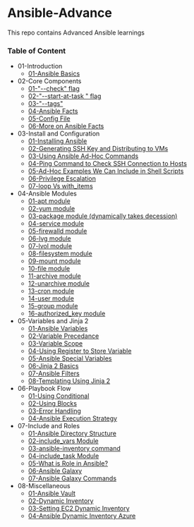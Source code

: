 # Ansible-Advance
This repo contains Advanced Ansible learnings

### Table of Content

* 01-Introduction
    * [01-Ansible Basics](https://github.com/nilanjanb3/ansible)
* 02-Core Components
    * [01-"--check" flag](https://docs.ansible.com/ansible/latest/playbook_guide/playbooks_intro.html#running-playbooks-in-check-mode)
    * [02-"--start-at-task <task-name>" flag](https://docs.ansible.com/ansible/latest/playbook_guide/playbooks_startnstep.html#start-at-task)
    * [03-"--tags"](https://docs.ansible.com/ansible/latest/playbook_guide/playbooks_tags.html#selecting-or-skipping-tags-when-you-run-a-playbook)
    * [04-Ansible Facts](https://docs.ansible.com/ansible/latest/playbook_guide/playbooks_vars_facts.html)
    * [05-Config File](https://docs.ansible.com/ansible/latest/reference_appendices/config.html)
    * [06-More on Ansible Facts](https://www.middlewareinventory.com/blog/ansible-facts-list-how-to-use-ansible-facts/)
* 03-Install and Configuration
    * [01-Installing Ansible](https://docs.ansible.com/ansible/latest/installation_guide/installation_distros.html)
    * [02-Generating SSH Key and Distributing to VMs](https://learn.microsoft.com/en-us/azure/virtual-machines/linux/create-ssh-keys-detailed#use-ssh-copy-id-to-copy-the-key-to-an-existing-vm)
    * [03-Using Ansible Ad-Hoc Commands](https://docs.ansible.com/ansible/latest/command_guide/intro_adhoc.html#check-mode)
    * [04-Ping Command to Check SSH Connection to Hosts](https://www.freekb.net/Article?id=3008)
    * [05-Ad-Hoc Examples We Can Include in Shell Scripts](https://www.middlewareinventory.com/blog/ansible-ad-hoc-commands/)
    * [06-Privilege Escalation](https://docs.ansible.com/ansible/latest/playbook_guide/playbooks_privilege_escalation.html)
    * [07-loop Vs with_items](https://italchemy.wordpress.com/2021/07/23/ansible-with_items-vs-loop-whats-the-difference/comment-page-1/)
* 04-Ansible Modules
    * [01-apt module](https://docs.ansible.com/ansible/latest/collections/ansible/builtin/apt_module.html)
    * [02-yum module](https://docs.ansible.com/ansible/latest/collections/ansible/builtin/yum_module.html)
    * [03-package module (dynamically takes decession)](https://docs.ansible.com/ansible/latest/collections/ansible/builtin/package_module.html)
    * [04-service module](https://docs.ansible.com/ansible/latest/collections/ansible/builtin/service_module.html)
    * [05-firewalld module](https://docs.ansible.com/ansible/latest/collections/ansible/posix/firewalld_module.html)
    * [06-lvg module](https://docs.ansible.com/ansible/latest/collections/community/general/lvg_module.html)
    * [07-lvol module](https://docs.ansible.com/ansible/latest/collections/community/general/lvol_module.html)
    * [08-filesystem module](https://docs.ansible.com/ansible/latest/collections/community/general/filesystem_module.html)
    * [09-mount module](https://docs.ansible.com/ansible/latest/collections/ansible/posix/mount_module.html)
    * [10-file module](https://docs.ansible.com/ansible/latest/collections/ansible/builtin/file_module.html)
    * [11-archive module](https://docs.ansible.com/ansible/latest/collections/community/general/archive_module.html)
    * [12-unarchive module](https://docs.ansible.com/ansible/latest/collections/ansible/builtin/unarchive_module.html)
    * [13-cron module](https://docs.ansible.com/ansible/latest/collections/ansible/builtin/cron_module.html)
    * [14-user module](https://docs.ansible.com/ansible/latest/collections/ansible/builtin/user_module.html)
    * [15-group module](https://docs.ansible.com/ansible/latest/collections/ansible/builtin/group_module.html)
    * [16-authorized_key module](https://docs.ansible.com/ansible/latest/collections/ansible/posix/authorized_key_module.html)
* 05-Variables and Jinja 2
    * [01-Ansible Variables](https://docs.ansible.com/ansible/latest/playbook_guide/playbooks_variables.html)
    * [02-Variable Precedance](https://medium.com/trendfingers/variable-precedence-in-ansible-2a3dba7766ab)
    * [03-Variable Scope](https://docs.ansible.com/ansible/latest/playbook_guide/playbooks_variables.html#scoping-variables)
    * [04-Using Register to Store Variable](https://linuxhint.com/ansible_register_module/)
    * [05-Ansible Special Variables](https://docs.ansible.com/ansible/2.7/reference_appendices/special_variables.html# )
    * [06-Jinja 2 Basics](https://linumary.medium.com/jinja2-basics-2b0bd283f6a)
    * [07-Ansible Filters](https://docs.ansible.com/ansible/latest/playbook_guide/playbooks_filters.html)
    * [08-Templating Using Jinja 2](https://docs.ansible.com/ansible/latest/playbook_guide/playbooks_templating.html)
* 06-Playbook Flow
    * [01-Using Conditional](https://docs.ansible.com/ansible/latest/playbook_guide/playbooks_conditionals.html)
    * [02-Using Blocks](https://docs.ansible.com/ansible/latest/playbook_guide/playbooks_blocks.html)
    * [03-Error Handling](https://docs.ansible.com/ansible/latest/playbook_guide/playbooks_error_handling.html)
    * [04-Ansible Execution Strategy](https://docs.ansible.com/ansible/latest/playbook_guide/playbooks_strategies.html)
* 07-Include and Roles
    * [01-Ansible Directory Structure](https://docs.ansible.com/ansible/2.8/user_guide/playbooks_best_practices.html#alternative-directory-layout)
    * [02-include_vars Module](https://docs.ansible.com/ansible/latest/collections/ansible/builtin/include_vars_module.html)
    * [03-ansible-inventory command](https://docs.ansible.com/ansible/latest/cli/ansible-inventory.html)
    * [04-include_task Module](https://www.toptechskills.com/ansible-tutorials-courses/ansible-include-import-tasks-tutorial-examples/)
    * [05-What is Role in Ansible?](https://docs.ansible.com/ansible/latest/playbook_guide/playbooks_reuse_roles.html)
    * [06-Ansible Galaxy](https://galaxy.ansible.com/ui/)
    * [07-Ansible Galaxy Commands](https://docs.rockylinux.org/books/learning_ansible/04-ansible-galaxy/)
* 08-Miscellaneous
    * [01-Ansible Vault](https://docs.ansible.com/ansible/2.9/user_guide/vault.html)
    * [02-Dynamic Inventory](https://docs.ansible.com/ansible/latest/inventory_guide/intro_dynamic_inventory.html)
    * [03-Setting EC2 Dynamic Inventory](https://devopscube.com/setup-ansible-aws-dynamic-inventory/)
    * [04-Ansible Dynamic Inventory Azure](https://learn.microsoft.com/en-us/azure/developer/ansible/dynamic-inventory-configure?tabs=azure-cli)
    
    
